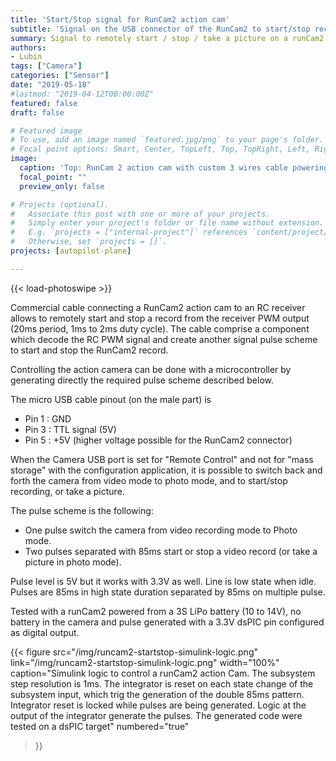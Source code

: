 ```yaml
---
title: 'Start/Stop signal for RunCam2 action cam'
subtitle: 'Signal on the USB connector of the RunCam2 to start/stop record'
summary: Signal to remotely start / stop / take a picture on a runCam2 and compatible action cam through the USB connector.
authors:
- Lubin
tags: ["Camera"]
categories: ["Sensor"]
date: "2019-05-18"
#lastmod: "2019-04-12T00:00:00Z"
featured: false
draft: false

# Featured image
# To use, add an image named `featured.jpg/png` to your page's folder.
# Focal point options: Smart, Center, TopLeft, Top, TopRight, Left, Right, BottomLeft, Bottom, BottomRight
image:
  caption: 'Top: RunCam 2 action cam with custom 3 wires cable powering the cam and triggering records. Bottom: Commercial cable with electronic converting RC PWM output to runCam2 control pulses pattern.'
  focal_point: ""
  preview_only: false

# Projects (optional).
#   Associate this post with one or more of your projects.
#   Simply enter your project's folder or file name without extension.
#   E.g. `projects = ["internal-project"]` references `content/project/deep-learning/index.md`.
#   Otherwise, set `projects = []`.
projects: [autopilot-plane]

---
```

<!-- Enable Photo Swipe + gallery features -->
{{< load-photoswipe >}}

Commercial cable connecting a RunCam2 action cam to an RC receiver allows to remotely start and stop a record from the receiver PWM output (20ms period, 1ms to 2ms duty cycle).
The cable comprise a component which decode the RC PWM signal and create another signal pulse scheme to start and stop the RunCam2 record.

Controlling the action camera can be done with a microcontroller by generating directly the required pulse scheme described below.

The micro USB cable pinout (on the male part) is

 - Pin 1 : GND
 - Pin 3 : TTL signal (5V)
 - Pin 5 : +5V (higher voltage possible for the RunCam2 connector)

When the Camera USB port is set for "Remote Control" and not for "mass storage" with the configuration application, it is possible to switch back and forth the camera from video mode to photo mode, and to start/stop recording, or take a picture.

The pulse scheme is the following:

- One pulse switch the camera from video recording mode to Photo mode.
- Two pulses separated with 85ms start or stop a video record (or take a picture in photo mode).

Pulse level is 5V but it works with 3.3V as well. Line is low state when idle. Pulses are 85ms in high state duration separated by 85ms on multiple pulse.

Tested with a runCam2 powered from a 3S LiPo battery (10 to 14V), no battery in the camera and pulse generated with a 3.3V dsPIC pin configured as digital output.

{{< figure
src="/img/runcam2-startstop-simulink-logic.png"
link="/img/runcam2-startstop-simulink-logic.png"
width="100%"
caption="Simulink logic to control a runCam2 action Cam. The subsystem step resolution is 1ms. The integrator is reset on each state change of the subsystem input, which trig the generation of the double 85ms pattern. Integrator reset is locked while pulses are being generated. Logic at the output of the integrator generate the pulses. The generated code were tested on a dsPIC target"
numbered="true"
>}}

